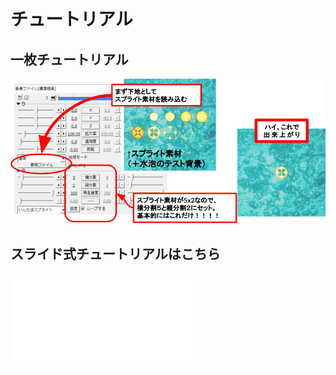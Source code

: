 # チュートリアル

## 一枚チュートリアル
<img src="img/one_tuto.jpg">

## スライド式チュートリアルはこちら
<div class="slide1440x839"><iframe src="{{ site.github.gslide_tutorial_url }}" frameborder="0" allowfullscreen="true" mozallowfullscreen="true" webkitallowfullscreen="true"></iframe></div>

